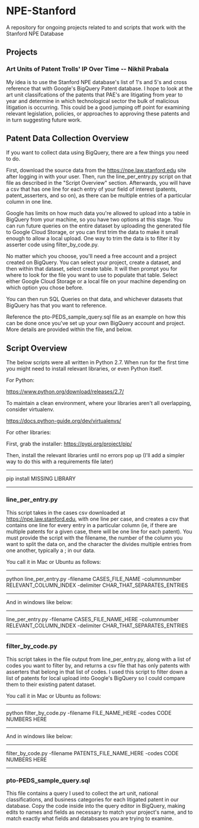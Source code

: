 # NPE-Stanford
A repository for ongoing projects related to and scripts that work with the Stanford NPE Database

## Projects

### Art Units of Patent Trolls' IP Over Time -- Nikhil Prabala

My idea is to use the Stanford NPE database's list of 1's and 5's and cross reference that with Google's BigQuery Patent database. I hope to look at the art unit classifcations of the patents that PAE's are litigating from year to year and determine in which technological sector the bulk of malicious litigation is occurring. This could be a good jumping off point for examining relevant legislation, policies, or approaches to approving these patents and in turn suggesting future work.


## Patent Data Collection Overview

If you want to collect data using BigQuery, there are a few things you need to do.

First, download the source data from the https://npe.law.stanford.edu site after logging in with your user. Then, run the line_per_entry.py script on that file as described in the "Script Overview" section. Afterwards, you will have a csv that has one line for each entry of your field of interest (patents, patent_asserters, and so on), as there can be multiple entries of a particular column in one line.

Google has limits on how much data you're allowed to upload into a table in BigQuery from your machine, so you have two options at this stage. You can run future queries on the entire dataset by uploading the generated file to Google Cloud Storage, or you can first trim the data to make it small enough to allow a local upload. One way to trim the data is to filter it by asserter code using filter_by_code.py.

No matter which you choose, you'll need a free account and a project created on BigQuery. You can select your project, create a dataset, and then within that dataset, select create table. It will then prompt you for where to look for the file you want to use to populate that table. Select either Google Cloud Storage or a local file on your machine depending on which option you chose before. 

You can then run SQL Queries on that data, and whichever datasets that BigQuery has that you want to reference.

Reference the pto-PEDS_sample_query.sql file as an example on how this can be done once you've set up your own BigQuery account and project. More details are provided within the file, and below.


## Script Overview

The below scripts were all written in Python 2.7. When run for the first time you might need to install relevant libraries, or even Python itself. 

For Python:

https://www.python.org/download/releases/2.7/

To maintain a clean environment, where your libraries aren't all overlapping, consider virtualenv.

https://docs.python-guide.org/dev/virtualenvs/

For other libraries:

First, grab the installer: https://pypi.org/project/pip/

Then, install the relevant libraries until no errors pop up (I'll add a simpler way to do this with a requirements file later)

***
pip install MISSING LIBRARY
***


### line_per_entry.py

This script takes in the cases csv downloaded at https://npe.law.stanford.edu, with one line per case, and creates a csv that contains one line for every entry in a particular column (ie, if there are multiple patents for a given case, there will be one line for each patent). You must provide the script with the filename, the number of the column you want to split the data on, and the character the divides multiple entries from one another, typically a ; in our data. 

You call it in Mac or Ubuntu as follows:

***
python line_per_entry.py -filename CASES_FILE_NAME -columnnumber RELEVANT_COLUMN_INDEX -delimiter CHAR_THAT_SEPARATES_ENTRIES
***

And in windows like below:

***
line_per_entry.py -filename CASES_FILE_NAME_HERE -columnnumber RELEVANT_COLUMN_INDEX -delimiter CHAR_THAT_SEPARATES_ENTRIES
***


### filter_by_code.py

This script takes in the file output from line_per_entry.py, along with a list of codes you want to filter by, and returns a csv file that has only patents with asserters that belong in that list of codes. I used this script to filter down a list of patents for local upload into Google's BigQuery so I could compare them to their existing patent dataset.


You call it in Mac or Ubuntu as follows:

***
python filter_by_code.py -filename FILE_NAME_HERE -codes CODE NUMBERS HERE
***

And in windows like below:

***
filter_by_code.py -filename PATENTS_FILE_NAME_HERE -codes CODE NUMBERS HERE
***

### pto-PEDS_sample_query.sql

This file contains a query I used to collect the art unit, national classifications, and business categories for each litigated patent in our database. Copy the code inside into the query editor in BigQuery, making edits to names and fields as necessary to match your project's name, and to match exactly what fields and databsases you are trying to examine.

